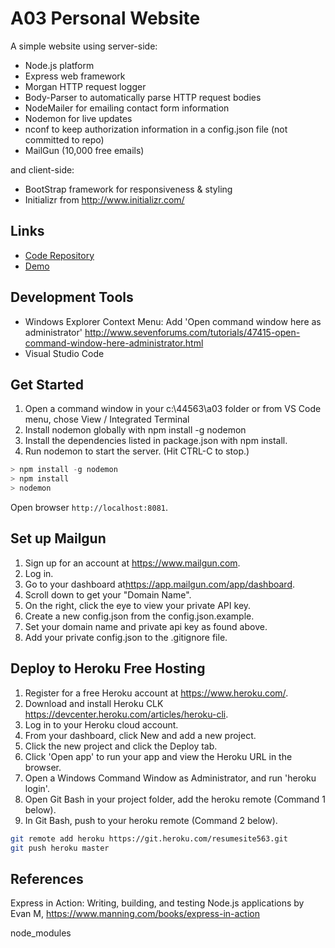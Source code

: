 # A03 Personal Website 

A simple website using server-side:

- Node.js platform
- Express web framework
- Morgan HTTP request logger
- Body-Parser to automatically parse HTTP request bodies
- NodeMailer for emailing contact form information
- Nodemon for live updates
- nconf to keep authorization information in a config.json file (not committed to repo)
- MailGun (10,000 free emails)

and client-side:

- BootStrap framework for responsiveness & styling
- Initializr from <http://www.initializr.com/>

## Links

- [Code Repository](https://github.com/profcase/a03)
- [Demo](https://resumesite563.herokuapp.com/)

## Development Tools

- Windows Explorer Context Menu: Add 'Open command window here as administrator'
 <http://www.sevenforums.com/tutorials/47415-open-command-window-here-administrator.html>
- Visual Studio Code

## Get Started

1. Open a command window in your c:\44563\a03 folder or from VS Code menu, chose View / Integrated Terminal
2. Install nodemon globally with npm install -g nodemon
3. Install the dependencies listed in package.json with npm install.
4. Run nodemon to start the server.  (Hit CTRL-C to stop.)

  ```Powershell
  > npm install -g nodemon
  > npm install
  > nodemon
  ```

Open browser `http://localhost:8081`.

## Set up Mailgun

1. Sign up for an account at <https://www.mailgun.com>.
1. Log in.
1. Go to your dashboard at<https://app.mailgun.com/app/dashboard>.
1. Scroll down to get your "Domain Name".  
1. On the right, click the eye to view your private API key.
1. Create a new config.json from the config.json.example.
1. Set your domain name and private api key as found above.
1. Add your private config.json to the .gitignore file.

## Deploy to Heroku Free Hosting

1. Register for a free Heroku account at <https://www.heroku.com/>.
1. Download and install Heroku CLK <https://devcenter.heroku.com/articles/heroku-cli>.
1. Log in to your Heroku cloud account.
1. From your dashboard, click New and add a new project.
1. Click the new project and click the Deploy tab.
1. Click 'Open app' to run your app and view the Heroku URL in the browser.
1. Open a Windows Command Window as Administrator, and run 'heroku login'.
1. Open Git Bash in your project folder, add the heroku remote (Command 1 below).
1. In Git Bash, push to your heroku remote (Command 2 below).

```Bash
git remote add heroku https://git.heroku.com/resumesite563.git
git push heroku master
```

## References

Express in Action: Writing, building, and testing Node.js applications
by Evan M, <https://www.manning.com/books/express-in-action>

node_modules
